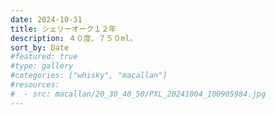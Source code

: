 ```yaml
---
date: 2024-10-31
title: シェリーオーク１２年
description: ４０度、７５０ml。
sort_by: Date
#featured: true
#type: gallery
#categories: ["whisky", "macallan"]
#resources:
#  - src: macallan/20_30_40_50/PXL_20241004_100905984.jpg
---
```

